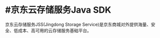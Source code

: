 #京东云存储服务Java SDK
============
京东云存储服务JSS(Jingdong Storage Service)是京东商城对外提供海量、安全、低成本、高可用的云存储服务基础平台。
